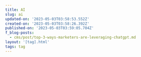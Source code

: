 ```yaml
---
title: AI
slug: ai
updated-on: '2023-05-03T03:58:53.552Z'
created-on: '2023-05-03T03:58:26.392Z'
published-on: '2023-05-03T03:59:05.704Z'
f_blog-posts:
  - cms/post/top-3-ways-marketers-are-leveraging-chatgpt.md
layout: '[tag].html'
tags: tag
---
```




